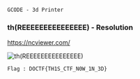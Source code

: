 
```

GCODE - 3d Printer

```

### th(REEEEEEEEEEEEEEE) - Resolution

<https://ncviewer.com/>

![th(REEEEEEEEEEEEEEE)](three/ncviewer.png)

``` Flag : DOCTF{TH1S_CTF_N0W_1N_3D} ```